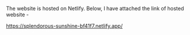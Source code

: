The website is hosted on Netlify. Below, I have attached the link of hosted website - 

https://splendorous-sunshine-bf41f7.netlify.app/
